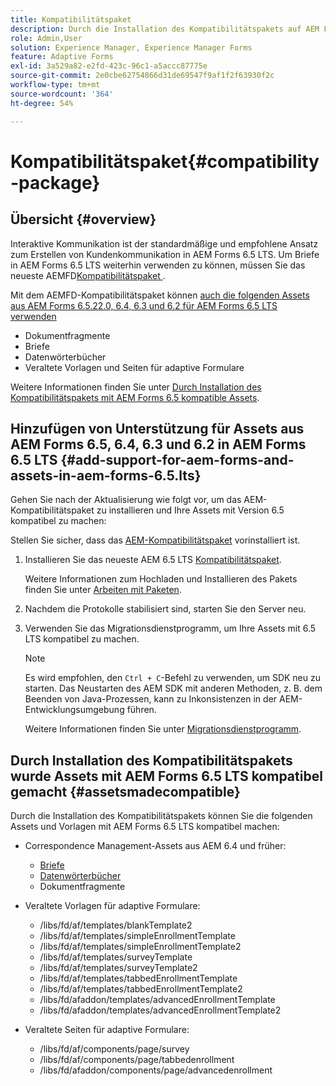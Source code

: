 ```yaml
---
title: Kompatibilitätspaket
description: Durch die Installation des Kompatibilitätspakets auf AEM Forms 6.5 LTS können Sie Correspondence Management-Assets aus AEM Forms 6.5 und früheren Versionen sowie veraltete Vorlagen und Seiten für adaptive Formulare verwenden
role: Admin,User
solution: Experience Manager, Experience Manager Forms
feature: Adaptive Forms
exl-id: 3a529a82-e2fd-423c-96c1-a5accc87775e
source-git-commit: 2e0cbe62754866d31de69547f9af1f2f63930f2c
workflow-type: tm+mt
source-wordcount: '364'
ht-degree: 54%

---
```


# Kompatibilitätspaket{#compatibility-package}

## Übersicht {#overview}

Interaktive Kommunikation ist der standardmäßige und empfohlene Ansatz zum Erstellen von Kundenkommunikation in AEM Forms 6.5 LTS. Um Briefe in AEM Forms 6.5 LTS weiterhin verwenden zu können, müssen Sie das neueste AEMFD[Kompatibilitätspaket ](https://experienceleague.adobe.com/de/docs/experience-manager-release-information/aem-release-updates/forms-updates/aem-forms-releases).

Mit dem AEMFD-Kompatibilitätspaket können [ auch die folgenden Assets aus AEM Forms 6.5.22.0, 6.4, 6.3 und 6.2 für AEM Forms 6.5 LTS verwenden](../../forms/using/compatibility-package.md#add-support-for-aem-forms-and-assets-in-aem-forms)

* Dokumentfragmente
* Briefe
* Datenwörterbücher
* Veraltete Vorlagen und Seiten für adaptive Formulare

Weitere Informationen finden Sie unter [Durch Installation des Kompatibilitätspakets mit AEM Forms 6.5 kompatible Assets](../../forms/using/compatibility-package.md#assetsmadecompatible).

## Hinzufügen von Unterstützung für Assets aus AEM Forms 6.5, 6.4, 6.3 und 6.2 in AEM Forms 6.5 LTS {#add-support-for-aem-forms-and-assets-in-aem-forms-6.5.lts}

Gehen Sie nach der Aktualisierung wie folgt vor, um das AEM-Kompatibilitätspaket zu installieren und Ihre Assets mit Version 6.5 kompatibel zu machen:

Stellen Sie sicher, dass das [AEM-Kompatibilitätspaket](https://experienceleague.adobe.com/de/docs/experience-manager-release-information/aem-release-updates/forms-updates/aem-forms-releases) vorinstalliert ist.

1. Installieren Sie das neueste AEM 6.5 LTS [Kompatibilitätspaket](https://experienceleague.adobe.com/de/docs/experience-manager-release-information/aem-release-updates/forms-updates/aem-forms-releases).

   Weitere Informationen zum Hochladen und Installieren des Pakets finden Sie unter [Arbeiten mit Paketen](/help/sites-administering/package-manager.md).

1. Nachdem die Protokolle stabilisiert sind, starten Sie den Server neu.
1. Verwenden Sie das Migrationsdienstprogramm, um Ihre Assets mit 6.5 LTS kompatibel zu machen.

   >[!NOTE]
   >
   > Es wird empfohlen, den `Ctrl + C`-Befehl zu verwenden, um SDK neu zu starten. Das Neustarten des AEM SDK mit anderen Methoden, z. B. dem Beenden von Java-Prozessen, kann zu Inkonsistenzen in der AEM-Entwicklungsumgebung führen.

   Weitere Informationen finden Sie unter [Migrationsdienstprogramm](../../forms/using/migration-utility.md).

## Durch Installation des Kompatibilitätspakets wurde Assets mit AEM Forms 6.5 LTS kompatibel gemacht {#assetsmadecompatible}

Durch die Installation des Kompatibilitätspakets können Sie die folgenden Assets und Vorlagen mit AEM Forms 6.5 LTS kompatibel machen:

* Correspondence Management-Assets aus AEM 6.4 und früher:

   * [Briefe](../../forms/using/create-letter.md)
   * [Datenwörterbücher](/help/forms/using/data-dictionary.md)
   * Dokumentfragmente

* Veraltete Vorlagen für adaptive Formulare:

   * /libs/fd/af/templates/blankTemplate2
   * /libs/fd/af/templates/simpleEnrollmentTemplate
   * /libs/fd/af/templates/simpleEnrollmentTemplate2
   * /libs/fd/af/templates/surveyTemplate
   * /libs/fd/af/templates/surveyTemplate2
   * /libs/fd/af/templates/tabbedEnrollmentTemplate
   * /libs/fd/af/templates/tabbedEnrollmentTemplate2
   * /libs/fd/afaddon/templates/advancedEnrollmentTemplate
   * /libs/fd/afaddon/templates/advancedEnrollmentTemplate2

* Veraltete Seiten für adaptive Formulare:

   * /libs/fd/af/components/page/survey
   * /libs/fd/af/components/page/tabbedenrollment
   * /libs/fd/afaddon/components/page/advancedenrollment
